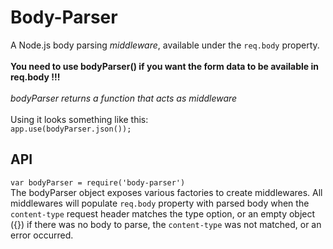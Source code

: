 # Body-Parser
A Node.js body parsing _middleware_, available under the `req.body` property.</br></br>
**You need to use bodyParser() if you want the form data to be available in req.body !!!** </br></br>
_bodyParser returns a function that acts as middleware_ </br></br>
Using it looks something like this: </br>
`app.use(bodyParser.json());` </br>

## API
`var bodyParser = require('body-parser')` </br>
The bodyParser object exposes various factories to create middlewares. All middlewares will populate `req.body` property with parsed body when the `content-type` request header matches the type option, or an empty object ({}) if there was no body to parse, the `content-type` was not matched, or an error occurred.

